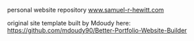personal website repository
www.samuel-r-hewitt.com

original site template built by Mdoudy here: https://github.com/mdoudy90/Better-Portfolio-Website-Builder